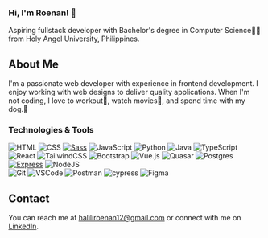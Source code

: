 ### Hi, I'm Roenan! 👋
<p>Aspiring fullstack developer with Bachelor's degree in Computer Science👨‍🎓from Holy Angel University, Philippines.</p>

## About Me

I'm a passionate web developer with experience in frontend development. I enjoy working with web designs to deliver quality applications. When I'm not coding, I love to workout💪, watch movies🍿, and spend time with my dog.🐾

### Technologies & Tools
  ![HTML](https://img.shields.io/badge/HTML5-E34F26?style=flat&logo=html5&logoColor=white) ![CSS](https://img.shields.io/badge/CSS3-1572B6?style=flat&logo=css3&logoColor=white) [![Sass](https://img.shields.io/badge/Sass-CC6699?style=flat&logo=sass&logoColor=white)](https://sass-lang.com/)
 ![JavaScript](https://img.shields.io/badge/javascript-%23323330.svg?style=flat&logo=javascript&logoColor=%23F7DF1E) ![Python](https://img.shields.io/badge/python-3670A0?style=flat&logo=python&logoColor=ffdd54) ![Java](https://img.shields.io/badge/java-%23ED8B00.svg?styleflat&logo=openjdk&logoColor=white) ![TypeScript](https://img.shields.io/badge/typescript-%23007ACC.svg?style=flat&logo=typescript&logoColor=white) <br/>
![React](https://img.shields.io/badge/react-%2320232a.svg?style=flat&logo=react&logoColor=%2361DAFB) ![TailwindCSS](https://img.shields.io/badge/tailwindcss-%2338B2AC.svg?style=flat&logo=tailwind-css&logoColor=white) ![Bootstrap](https://img.shields.io/badge/bootstrap-%238511FA.svg?style=flat&logo=bootstrap&logoColor=white) ![Vue.js](https://img.shields.io/badge/vuejs-%2335495e.svg?style=flat&logo=vuedotjs&logoColor=%234FC08D) ![Quasar](https://img.shields.io/badge/Quasar-16B7FB?style=flat&logo=quasar&logoColor=black) ![Postgres](https://img.shields.io/badge/postgres-%23316192.svg?style=flat&logo=postgresql&logoColor=white) [![Express](https://img.shields.io/badge/express.js-%23404d59.svg?style=flat&logo=express&logoColor=%2361DAFB)](https://expressjs.com/)
 ![NodeJS](https://img.shields.io/badge/node.js-6DA55F?style=flat&logo=node.js&logoColor=white) <br/>
  ![Git](https://img.shields.io/badge/Git-orange?style=flat&logo=git) ![VSCode](https://img.shields.io/badge/VSCode-blue?style=flat&logo=visual-studio-code) ![Postman](https://img.shields.io/badge/Postman-FF6C37?style=flat&logo=postman&logoColor=white) ![cypress](https://img.shields.io/badge/-cypress-%23E5E5E5?style=flat&logo=cypress&logoColor=058a5e) ![Figma](https://img.shields.io/badge/figma-%23F24E1E.svg?style=flat&logo=figma&logoColor=white)

## Contact

You can reach me at [haliliroenan12@gmail.com](mailto:haliliroenan12@gmail.com) or connect with me on [LinkedIn](https://www.linkedin.com/in/roenan-simon-halili).
